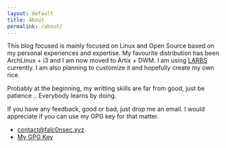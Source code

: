 ```yaml
---
layout: default
title: About
permalink: /about/
---
```

This blog focused is mainly focused on Linux and Open Source based on my personal experiences and expertise. My favourite distribution has been ArchLinux + i3 and I am now moved to Artix + DWM. I am using [LARBS](https://larbs.xyz/) currently. I am also planning to customize it and hopefully create my own rice.

Probably at the beginning, my writting skills are far from good, just be patience .. Everybody learns by doing.

If you have any feedback, good or bad, just drop me an email. I would appreciate if you can use my GPG key for that matter.

- [contact@falc0nsec.xyz](mailto:contact@falc0nsec.xyz)
- [My GPG Key](/assets/falc0n9.asc)
